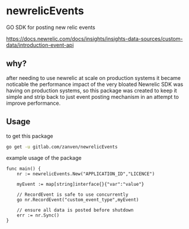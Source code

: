 # newrelicEvents

GO SDK for posting new relic events

https://docs.newrelic.com/docs/insights/insights-data-sources/custom-data/introduction-event-api

## why?

after needing to use newrelic at scale on production systems it became
noticable the performance impact of the very bloated Newrelic SDK was
having on production systems, so this package was created to keep it simple
and strip back to just event posting mechanism in an attempt to improve performance.

## Usage

to get this package
```sh
go get -u gitlab.com/zanven/newrelicEvents
```
example usage of the package
```golang
func main() {
    nr := newrelicEvents.New("APPLICATION_ID","LICENCE")
    
    myEvent := map[string]interface{}{"var":"value"}

    // RecordEvent is safe to use concurrently
    go nr.RecordEvent("custom_event_type",myEvent)

    // ensure all data is posted before shutdown
    err := nr.Sync()
}
```
